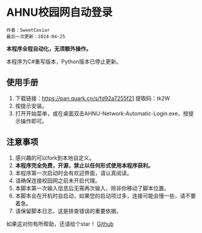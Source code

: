# AHNU校园网自动登录

```
作者：SweetCaviar
最后一次更新：2024-04-25
```

**本程序全程自动化，无须额外操作。**

本程序为C#重写版本，Python版本已停止更新。

## 使用手册

1. 下载链接：https://pan.quark.cn/s/fd92a7255f21 提取码：tk2W
2. 按提示安装。
3. 打开开始菜单，或在桌面双击AHNU-Network-Automatic-Login.exe，按提示操作即可。

## 注意事项

1. 感兴趣的可以fork到本地自定义。
2. **本程序完全免费，开源，禁止以任何形式使用本程序获利。**
3. 本程序第一次启动时会有欢迎界面，请认真阅读。
4. 请确保连接校园网之前未开启代理。
5. 本脚本第一次输入信息后无需再次输入，除非你移动了脚本位置。
6. 本脚本会在开机时自启动，如果您的启动项过多，连接可能会慢一些，请不要着急。
7. 请保留脚本日志，这是排查错误的重要依据。

如果这对你有所帮助，还请给个star！
[Github](https://github.com/SweetCaviar/AHNU-Network-Automatic-Csharp)
